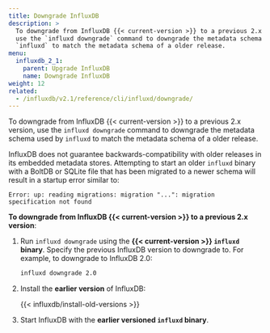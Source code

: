 ```yaml
---
title: Downgrade InfluxDB
description: >
  To downgrade from InfluxDB {{< current-version >}} to a previous 2.x version,
  use the `influxd downgrade` command to downgrade the metadata schema used by
  `influxd` to match the metadata schema of a older release.
menu:
  influxdb_2_1:
    parent: Upgrade InfluxDB
    name: Downgrade InfluxDB
weight: 12
related:
  - /influxdb/v2.1/reference/cli/influxd/downgrade/
---
```


To downgrade from InfluxDB {{< current-version >}} to a previous 2.x version,
use the `influxd downgrade` command to downgrade the metadata schema used by
`influxd` to match the metadata schema of a older release.

InfluxDB does not guarantee backwards-compatibility with older releases in its embedded metadata stores.
Attempting to start an older `influxd` binary with a BoltDB or SQLite file that has
been migrated to a newer schema will result in a startup error similar to:

```
Error: up: reading migrations: migration "...": migration specification not found
```

**To downgrade from InfluxDB {{< current-version >}} to a previous 2.x version**:

1.  Run `influxd downgrade` using the **{{< current-version >}} `influxd` binary**.
    Specify the previous InfluxDB version to downgrade to.
    For example, to downgrade to InfluxDB 2.0: 

    ```sh
    influxd downgrade 2.0
    ```

2. Install the **earlier version** of InfluxDB:

    {{< influxdb/install-old-versions >}}

3. Start InfluxDB with the **earlier versioned `influxd` binary**.
